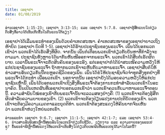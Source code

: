 ```yaml
---
title: ເອ​ຊາ​ຢາ
date: 01/08/2019
---
```


`ອ່ານ​ເອ​ຊາ​ຢາ 1:15-23; ເອ​ຊາ​ຢາ 3:13-15; ແລະ ເອ​ຊາ​ຢາ 5:7.8. ເອ​ຊາ​ຢາ​ຮູ້​ສຶກ​ແບບ​ໃດ​ກ່ຽວ​ກັບ​ສິ່ງ​ທີ່​ລາວ​ໄດ້​ເຫັນ​ເກີດ​ຂຶ້ນ​ໃນ​ດິນ​ແດນ​ໃກ້​ຄຽງ?`

ເອ​ຊາ​ຢາໄດ້​ເລີ່ມພ​ຣະ​ທຳ​ຂອງ​ເພິ່ນ​ດ້ວຍຄຳ​ເທ​ດ​ສະ​ໜາ. ຄຳ​ເທດ​ສະ​ໜາ​ຂອງ​ເອ​ຊາ​ຢາ​ຍາວເຖິງຫ້າ​ບົດ (ເອ​ຊາ​ຢາ ບົດ​ທີ 1-5). ເອ​ຊາ​ຢາ​ໄດ້​ຮ້າຍ​ປະ​ຊາ​ຊົນ​ຂອງ​ພ​ຣະ​ເຈົ້າ. ເພິ່ນ​ໄດ້​ບອກ​ພວກ​ເຂົາ​ວ່າ ພວກ​ເຂົາ​ໄດ້​ເຮັດ​ສິ່ງ​ທີ່​ຜິດ. ຈາກ​ນັ້ນ ເພິ່ນ​ກໍ​ເຕືອນ​ພວກ​ເຂົາ​ກ່ຽວ​ກັບບັນ​ຫາ​ທີ່​ກຳ​ລັງ​ຈະ​ຕາມ​ມາ. ປະ​ຊາ​ຊົນ​ທັງ​ຫຼາຍ​ໄດ້​ພາ​ກັນ​ຫັນ​ໜີ​ອອກ​ຈາກ​ພ​ຣະ​ເຈົ້າ. ພວກ​ເຂົາ​ໄດ້​ສືບ​ຕໍ່​ເຮັດ​ຜິດ​ບາບ. ເວ​ລາ​ນີ້​ພ​ຣະ​ເຈົ້າ​ຈະ​ຕັດ​ສິນ​ຄົນ​ຂອງ​ພ​ຣະ​ອົງ. ແຕ່ເອ​ຊາ​ຢາກໍ​ໄດ້​ນຳ​ສະ​ເໜີ​ຄວາມ​ຫວັງ​ໃຫ້​ແກ່​ປະ​ຊາ​ຊົນ​ຂອງ​ພ​ຣະ​ເຈົ້າ ຖ້າ​ຫາກ​ພວກ​ເຂົາ​ຈະ​ຫັນ​ກັບ​ມາ​ຫາ​ພ​ຣະ​ເຈົ້າ. ເອ​ຊາ​ຢາ​ສືບ​ຕໍ່​ໃຫ້​ຂ່າ​ວ​ສານ​ອັນ​ດຽວ​ກັນ​ນີ້ຕະ​ຫຼອດ​ຊີ​ວິດ​ຂອງ​ເພິ່ນ. ເພິ່ນ​ໄດ້​ຂໍ​ໃຫ້​ປະ​ຊາ​ຊົນ​ຈົດ​ຈຳ​ທຸກ​ສິ່ງ​ທຸກ​ຢ່າງ​ທີ່ພ​ຣະ​ເຈົ້າ​ໄດ້​ກະ​ທຳ ເພື່ອ​ພວກ​ເຂົາ. ນອກ​ຈາກ​ນັ້ນ ເອ​ຊາ​ຢາຍັງ​ໄດ້​ມອບ​ຄວາມ​ຫວັງ​ໃຫ້​ແກ່​ປະ​ຊາ​ຊົນ​ເຫຼົ່າ​ນີ້. ເພິ່ນ​ໄດ້​ບອກ​ພວກ​ເຂົາ​ເຖິງ​ສິ່ງ​ທີ່​ພ​ຣະ​ເຈົ້າ​ຕ້ອງ​ການ​ກະ​ທຳ​ສຳ​ລັບພວກ​ເຂົາ​ໃນ​ອະ​ນາ​ຄົດ. ນັ້ນ​ເປັນ​ເຫດ​ຜົນ​ທີ່​ເອ​ຊາ​ຢາ​ບອກ​ພວກ​ເຂົາ​ວ່າ ພວກ​ເຂົາ​ຄວນ​ກັບ​ມາ​ຫາ​ພ​ຣະ​ເຈົ້າ​ຕອນ​ນີ້. ຄວາມ​ສຳ​ພັນ​ໃໝ່​ຂອງ​ເຂົາ​ກັບ​ພ​ຣະ​ເຈົ້າ​ນັ້​ນຈະ​ລວມ​ສອງ​ຢ່າງ​ຄື: (1) ພວກ​ເຂົາ​ຈະ​ຕ້ອງ​ຮູ້​ສຶກ​ຜິດ​ສຳ​ລັບ​ຄວາມ​ບາບ​ຂອງ​ເຂົາ. (2) ພວກ​ເຂົາ​ຈະ​ຕ້ອງ​ປ່ຽນ​ແປງ​ການ​ປະ​ຕິ​ບັດ​ຂອງ​ເຂົາ. ພວກ​ເຂົາ​ຈະ​ຕ້ອງ​ມີ​ຄວາມ​ເມດ​ຕາແລະຍຸດ​ຕິ​ທຳ. ພວກ​ເຂົາ​ຕ້ອງ​ສະ​ແດງ​ໃຫ້​ຄົນ​ຍາກ​ຈົນເຫັນ​ວ່າ ພວກ​ເຂົາ​ຫ່ວງ​ໃຫຍ່​ພວກ​ເຂົາ.

`ອ່ານ​ພ​ຣະ​ທຳ ເອ​ຊາ​ຢາ 9:6.7; ເອ​ຊາ​ຢາ 11:1-5; ເອ​ຊາ​ຢາ 42:1-7; ແລະ ເອ​ຊາ​ຢາ 53:4-6. ຂ່າວ​ສານ​ອັນ​ພິ​ເສດ​ເຫຼົ່າ​ນີ້ສອນ​ອັນ​ໃດ​ພວກ​ເຮົາ​ກ່ຽວ​ກັບ​ຊີ​ວິດ, ວຽກ​ງານ ແລະ ຄວາມ​ຕາຍ​ຂອງ​ພ​ຣະ​ເຢ​ຊູ? ຂໍ້​ພ​ຣະ​ຄຳ​ພີ​ເຫຼົ່າ​ນີ້ສະ​ແດງ​ໃຫ້​ພວກ​ເຮົາ​ເຫັນ​ສິ່ງ​ໃດກ່ຽວ​ກັບເຫດ​ຜົນ​ທີ່​ພ​ຣະ​ເຢ​ຊູ​ໄດ້​ມາ​ໃນ​ໂລກ​ນີ້?`